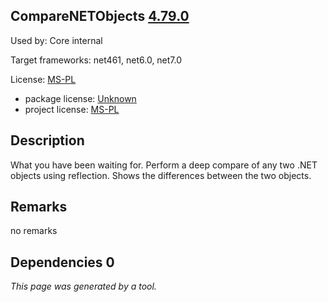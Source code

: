 CompareNETObjects [4.79.0](https://www.nuget.org/packages/CompareNETObjects/4.79.0)
--------------------

Used by: Core internal

Target frameworks: net461, net6.0, net7.0

License: [MS-PL](../../../../licenses/ms-pl) 

- package license: [Unknown]() 
- project license: [MS-PL](https://github.com/GregFinzer/Compare-Net-Objects) 

Description
-----------
What you have been waiting for. Perform a deep compare of any two .NET objects using reflection. Shows the differences between the two objects.

Remarks
-----------
no remarks


Dependencies 0
-----------


*This page was generated by a tool.*
